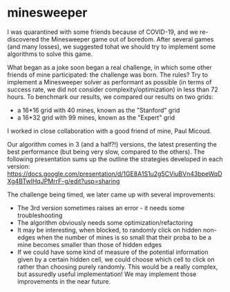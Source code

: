 # minesweeper

I was quarantined with some friends because of COVID-19, and we re-discovered the Minesweeper game out of boredom. 
After several games (and many losses), we suggested tohat we should try to implement some algorithms to solve this game.

What began as a joke soon began a real challenge, in which some other friends of mine participated: the challenge was born.
The rules? Try to implement a Minesweeper solver as performant as possible (in terms of success rate, we did not consider complexity/optimization) in less than 72 hours.
To benchmark our results, we compared our results on two grids:
* a 16\*16 grid with 40 mines, known as the "Stanford" grid
* a 16\*32 grid with 99 mines, known as the "Expert" grid


I worked in close collaboration with a good friend of mine, Paul Micoud.

Our algorithm comes in 3 (and a half?!) versions, the latest presenting the best performance (but being very slow, compared to the others). The following presentation sums up the outline the strategies developed in each version: https://docs.google.com/presentation/d/1GE8A1S1u2g5CViuBVn43bpeWqDXg4BTwlHqJPMrrF-g/edit?usp=sharing


The challenge being timed, we later came up with several improvements:
* The 3rd version sometimes raises an error - it needs some troubleshooting
* The algorithm obviously needs some optimization/refactoring
* It may be interesting, when blocked, to randomly click on hidden non-edges when the number of mines is so small that their proba to be a mine becomes smaller than those of hidden edges
* If we could have some kind of measure of the potential information given by a certain hidden cell, we could choose which cell to click on rather than choosing purely randomly. This would be a really complex, but assuredly useful implementation!
We may implement those improvements in the near future.
